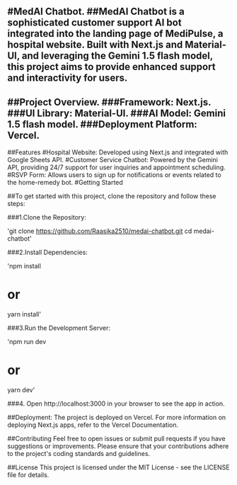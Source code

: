 #MedAI Chatbot.
##MedAI Chatbot is a sophisticated customer support AI bot integrated into the landing page of MediPulse, a hospital website. Built with Next.js and Material-UI, and leveraging the Gemini 1.5 flash model, this project aims to provide enhanced support and interactivity for users.
---
##Project Overview.
###Framework: Next.js.
###UI Library: Material-UI.
###AI Model: Gemini 1.5 flash model.
###Deployment Platform: Vercel.
---
##Features
#Hospital Website: Developed using Next.js and integrated with Google Sheets API.
#Customer Service Chatbot: Powered by the Gemini API, providing 24/7 support for user inquiries and appointment scheduling.
#RSVP Form: Allows users to sign up for notifications or events related to the home-remedy bot.
#Getting Started

##To get started with this project, clone the repository and follow these steps:

###1.Clone the Repository:

'git clone https://github.com/Raasika2510/medai-chatbot.git
cd medai-chatbot'

###2.Install Dependencies:

'npm install
# or
yarn install'

###3.Run the Development Server:

'npm run dev
# or
yarn dev'

###4. Open http://localhost:3000 in your browser to see the app in action.

##Deployment:
The project is deployed on Vercel. For more information on deploying Next.js apps, refer to the Vercel Documentation.

##Contributing
Feel free to open issues or submit pull requests if you have suggestions or improvements. Please ensure that your contributions adhere to the project's coding standards and guidelines.

##License
This project is licensed under the MIT License - see the LICENSE file for details.

 
